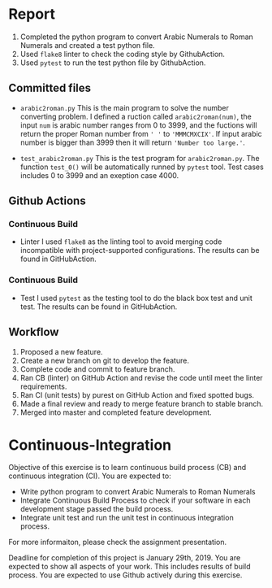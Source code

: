 # Report
1. Completed the python program to convert Arabic Numerals to Roman Numerals and created a test python file.
2. Used `flake8` linter to check the coding style by GithubAction.
3. Used `pytest` to run the test python file by GithubAction.

## Committed files
- `arabic2roman.py`
This is the main program to solve the number converting problem.
I defined a ruction called `arabic2roman(num)`, the input `num` is arabic number ranges from 0 to 3999, and the fuctions will return the proper Roman number from `' '` to `'MMMCMXCIX'`. 
If input arabic number is bigger than 3999 then it will return `'Number too large.'`.

- `test_arabic2roman.py`
This is the test program for `arabic2roman.py`. The function `test_0()` will be automatically runned by `pytest` tool. Test cases includes 0 to 3999 and an exeption case 4000.

## Github Actions
### Continuous Build
- Linter
I used `flake8` as the linting tool to avoid merging code incompatible with project-supported configurations. The results can be found in GitHubAction.


### Continuous Build
- Test
I used `pytest` as the testing tool to do the black box test and unit test.
The results can be found in GitHubAction.


## Workflow
1. Proposed a new feature.
2. Create a new branch on git to develop the feature.
3. Complete code and commit to feature branch.
4. Ran CB (linter) on GitHub Action and revise the code until meet the linter requirements.
5. Ran CI (unit tests) by purest on GitHub Action and fixed spotted bugs.
6. Made a final review and ready to merge feature branch to stable branch.
7. Merged into master and completed feature development.

# Continuous-Integration
Objective of this exercise is to learn continuous build process (CB) and continuous integration (CI). 
You are expected to: 

- Write python program to convert Arabic Numerals to Roman Numerals 
- Integrate Continuous Build Process to check if your software in each development stage passed the build process. 
- Integrate unit test and run the unit test in continuous integration process.

For more informaiton, please check the assignment presentation.

Deadline for completion of this project is January 29th, 2019. 
You are expected to show all aspects of your work. This includes results of build process. 
You are expected to use Github actively during this exercise.